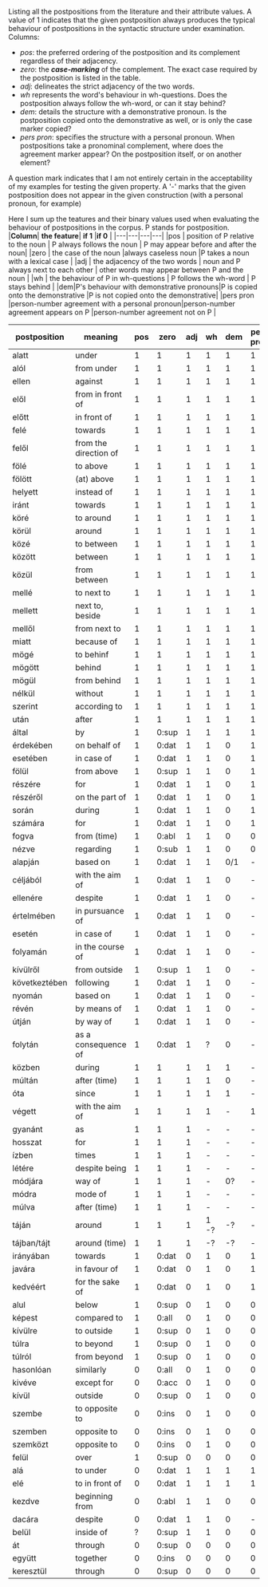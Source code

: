 Listing all the postpositions from the literature and their attribute values. 
A value of 1 indicates that the given postposition always produces the typical behaviour of postpositions in the syntactic structure under examination. 
Columns:
- *pos*: the preferred ordering of the postposition and its complement regardless of their adjacency. 
- *zero*: the ***case-marking*** of the complement. The exact case required by the postposition is listed in the table.
- *adj*: delineates the strict adjacency of the two words. 
- *wh* represents the word's behaviour in wh-questions. Does the postposition always follow the wh-word, or can it stay behind? 
- *dem*: details the structure with a demonstrative pronoun. Is the postposition copied onto the demonstrative as well,
or is only the case marker copied? 
- *pers pron*: specifies the structure with a personal pronoun. When postpositions take a pronominal complement, where does the agreement marker appear? 
On the postposition itself, or on another element?

A question mark indicates that I am not entirely certain in the acceptability of my examples for testing the given property. 
A '-' marks that the given postposition does not appear in the given construction (with a personal pronoun, for example)


Here I sum up the teatures and their binary values used when evaluating the behaviour of postpositions in the corpus. 
P stands for postposition.
|**Column**| **the feature**| **if 1** |**if 0** |
|---|---|---|---|
|pos | position of P relative to the noun | P always follows the noun | P may appear before and after the noun|
|zero  | the case of the noun |always caseless noun |P takes a noun with a lexical case | 
|adj  | the adjacency of the two words  | noun and P always next to each other  | other words may appear between P and the noun |
|wh  | the behaviour of P in wh-questions  | P follows the wh-word  | P stays behind |
|dem|P's behaviour with demonstrative pronouns|P is copied onto the demonstrative |P is not copied onto the demonstrative|
|pers pron |person-number agreement with a personal pronoun|person-number agreement appears on P |person-number agreement not on P |


|postposition    | **meaning** | **pos** | **zero** | **adj** | **wh** | **dem** | **pers pron** |
| ---- | ----- |---|---|---|---|---|---|
|alatt | under | 1   | 1   | 1   | 1  | 1   | 1 | 
|alól  | from under   | 1   | 1   | 1   | 1  | 1   | 1 |
|ellen | against  | 1   | 1   | 1   | 1  | 1   | 1 | 
|elől   | from in front of  | 1   | 1   | 1   | 1  | 1   | 1 |
|előtt   | in front of    | 1   | 1   | 1   | 1  | 1   | 1  |
|felé    | towards  | 1   | 1   | 1   | 1  | 1   | 1 |
|felől  | from the direction of    | 1   | 1   | 1   | 1  | 1   | 1 |
|fölé    | to above  | 1   | 1   | 1   | 1  | 1   | 1  |
|fölött | (at) above   | 1   | 1   | 1   | 1  | 1   | 1 |
|helyett    | instead of   | 1   | 1   | 1   | 1  | 1   | 1  |
|iránt  | towards  | 1   | 1   | 1   | 1  | 1   | 1 |
|köré    | to around    | 1   | 1   | 1   | 1  | 1   | 1   |
|körül   | around    | 1   | 1   | 1   | 1  | 1   | 1   |
|közé    | to between   | 1   | 1   | 1   | 1  | 1   | 1   |
|között  | between   | 1   | 1   | 1   | 1  | 1   | 1   |
|közül   | from between| 1   | 1   | 1   | 1  | 1   | 1   |
|mellé   | to next to  | 1   | 1   | 1   | 1  | 1   | 1   |
|mellett | next to, beside  | 1   | 1   | 1   | 1  | 1   | 1   |
|mellől  | from next to    | 1   | 1   | 1   | 1  | 1   | 1   |
|miatt   | because of   | 1   | 1   | 1   | 1  | 1   | 1   |
|mögé    | to behinf    | 1   | 1   | 1   | 1  | 1   | 1   |
|mögött  | behind    | 1   | 1   | 1   | 1  | 1   | 1   |
|mögül   | from behind  | 1   | 1   | 1   | 1  | 1   | 1   |
|nélkül  | without  | 1   | 1   | 1   | 1  | 1   | 1   |
|szerint | according to      | 1   | 1   | 1   | 1  | 1   | 1   |
|után    | after    | 1   | 1   | 1   | 1  | 1   | 1   |
|által   | by  | 1   | 0:sup   | 1   | 1  | 1   | 1   |
|érdekében    |on behalf of| 1      | 0:dat   | 1   | 1    | 0     | 1      |
|esetében     |in case of| 1      | 0:dat   | 1   | 1    | 0     | 1      |
|fölül   | from above   | 1   | 0:sup   | 1   | 1  | 0   | 1   |
|részére | for      | 1   | 0:dat   | 1   | 1  | 0   | 1   |
|részéről | on the part of | 1 | 0:dat | 1 | 1 | 0 | 1 |
|során   | during  | 1   | 0:dat   | 1   | 1  | 0   | 1   |
|számára | for      | 1   | 0:dat   | 1   | 1  | 0   | 1   |
|fogva   | from (time)  | 1   | 0:abl   | 1   | 1  | 0   | 0   |
|nézve   | regarding    | 1   | 0:sub   | 1   | 1  | 0   | 0  |
|alapján | based on | 1   | 0:dat   | 1   | 1  | 0/1   | -   | 
|céljából    | with the aim of   | 1   | 0:dat   | 1   | 1  | 0   | -   |
|ellenére    | despite  | 1   | 0:dat   | 1   | 1  | 0   | -   |
|értelmében   |in pursuance of| 1      | 0:dat   | 1   | 1    | 0     | -      |
|esetén  | in case of   | 1   | 0:dat   | 1   | 1  | 0   | -   |
|folyamán | in the course of | 1 | 0:dat | 1 | 1 | 0 | -|
|kívülről    | from outside      | 1   | 0:sup   | 1   | 1  | 0   | -   |
|következtében    | following    | 1   | 0:dat   | 1   | 1  | 0   | -   |
|nyomán  | based on | 1   | 0:dat   | 1   | 1  | 0   | -   |
|révén   | by means of  | 1   | 0:dat   | 1   | 1  | 0   | -   |
|útján   | by way of    | 1   | 0:dat   | 1   | 1  | 0   | -   |
|folytán | as a consequence of    | 1   | 0:dat   | 1   | ?  | 0   | -   |
|közben  | during   | 1   | 1   | 1   | 1  | 1   | -   |
|múltán  | after (time)      | 1   | 1   | 1   | 1  | 0   | -   |
|óta    | since  | 1   | 1   | 1    | 1  | 1   | -   |
|végett    | with the aim of      | 1   | 1   | 1 | 1  | -   | 1   |
|gyanánt | as  | 1   | 1   | 1    | -  | -   | -   |
|hosszat | for      | 1   | 1   | 1   | -  | -   | -   |
|ízben  | times    | 1   | 1   | 1   | -  | -   | -   |
|létére  | despite being     | 1   | 1   | 1   | -  | -   | -   |
|módjára | way of   | 1   | 1   | 1   | -  | 0?  | -   |
|módra   | mode of  | 1   | 1   | 1   | -  | -   | -   |
|múlva   | after (time)      | 1   | 1   | 1   | -  | -   | -   |
|táján | around | 1 | 1 | 1 | 1 -? | -? | - |
|tájban/tájt      | around (time)     | 1   | 1   | 1   | -? | -?  | -   |
|irányában | towards | 1 | 0:dat | 0| 1 | 0 | 1 |
|javára  | in favour of      | 1   | 0:dat   | 0   | 1  | 0   | 1   |
|kedvéért    | for the sake of   | 1   | 0:dat   | 0   | 1  | 0   | 1   |
|alul    | below    | 1   | 0:sup   | 0   | 1  | 0   | 0   |
|képest  | compared to  | 1   | 0:all   | 0   | 1  | 0   | 0   |
|kívülre | to outside   | 1   | 0:sup   | 0   | 1  | 0   | 0   |
|túlra   | to beyond    | 1   |0:sup   | 0   | 1  | 0   | 0   |
|túlról  | from beyond  | 1   | 0:sup   | 0   | 1  | 0   | 0   |
|hasonlóan   | similarly    | 0   | 0:all   | 0   | 1  | 0   | 0   |
|kivéve  | except for   | 0   | 0:acc   | 0   | 1  | 0   | 0   |
|kívül   | outside  | 0   | 0:sup   | 0   | 1  | 0   | 0   |
|szembe  | to opposite to  | 0   | 0:ins   | 0   | 1  | 0   | 0   |
|szemben | opposite to  | 0   | 0:ins   | 0   | 1  | 0   | 0   |
|szemközt    | opposite to  | 0   | 0:ins   | 0   | 1  | 0   | 0   |
|felül   | over     | 1   | 0:sup   | 0   | 0  | 0   | 0   |
|alá     | to under | 0   | 0:dat   | 1   | 1  | 1   | 1   |
|elé     | to in front of    | 0   | 0:dat   | 1   | 1  | 1   | 1   | 
|kezdve  | beginning from    | 0   | 0:abl   | 1   | 1  | 0   | 0   |
|dacára  |despite| 0      | 0:dat   | 1   | 1    | 0     | -      |
|belül   | inside of    | ?   | 0:sup   | 1   | 1  | 0   | 0   |
|át      | through  | 0   | 0:sup   | 0   | 0  | 0   | 0   |
|együtt  | together | 0   | 0:ins   | 0   | 0  | 0   | 0   |
|keresztül   | through  | 0   | 0:sup   | 0   | 0  | 0   | 0   |

